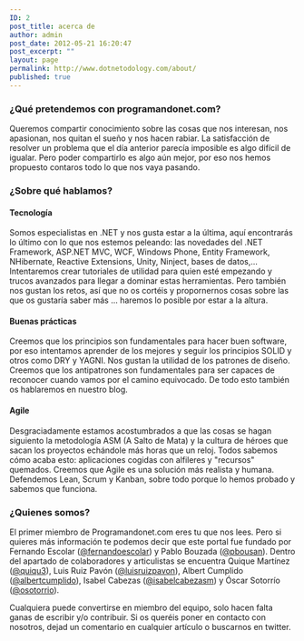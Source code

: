 ```yaml
---
ID: 2
post_title: acerca de
author: admin
post_date: 2012-05-21 16:20:47
post_excerpt: ""
layout: page
permalink: http://www.dotnetodology.com/about/
published: true
---
```

<h3>¿Qué pretendemos con programandonet.com?</h3>
Queremos compartir conocimiento sobre las cosas que nos interesan, nos apasionan, nos quitan el sueño y nos hacen rabiar. La satisfacción de resolver un problema que el día anterior parecía imposible es algo difícil de igualar. Pero poder compartirlo es algo aún mejor, por eso nos hemos propuesto contaros todo lo que nos vaya pasando.
<h3>¿Sobre qué hablamos?</h3>
<h4>Tecnología</h4>
Somos especialistas en .NET y nos gusta estar a la última, aquí encontrarás lo último con lo que nos estemos peleando: las novedades del .NET Framework, ASP.NET MVC, WCF, Windows Phone, Entity Framework, NHibernate, Reactive Extensions, Unity, Ninject, bases de datos,... Intentaremos crear tutoriales de utilidad para quien esté empezando y trucos avanzados para llegar a dominar estas herramientas. Pero también nos gustan los retos, así que no os cortéis y propornernos cosas sobre las que os gustaría saber más ... haremos lo posible por estar a la altura.
<h4>Buenas prácticas</h4>
Creemos que los principios son fundamentales para hacer buen software, por eso intentamos aprender de los mejores y seguir los principios SOLID y otros como DRY y YAGNI. Nos gustan la utilidad de los patrones de diseño. Creemos que los antipatrones son fundamentales para ser capaces de reconocer cuando vamos por el camino equivocado. De todo esto también os hablaremos en nuestro blog.
<h4>Agile</h4>
Desgraciadamente estamos acostumbrados a que las cosas se hagan siguiento la metodología ASM (A Salto de Mata) y la cultura de héroes que sacan los proyectos echándole más horas que un reloj. Todos sabemos cómo acaba esto: aplicaciones cogidas con alfileres y "recursos" quemados. Creemos que Agile es una solución más realista y humana. Defendemos Lean, Scrum y Kanban, sobre todo porque lo hemos probado y sabemos que funciona.
<h3>¿Quienes somos?</h3>
El primer miembro de Programandonet.com eres tu que nos lees. Pero si quieres más información te podemos decir que este portal fue fundado por Fernando Escolar (<a href="/web/author/fernandoescolar">@fernandoescolar</a>) y Pablo Bouzada (<a href="/web/author/pbousan">@pbousan</a>). Dentro del apartado de colaboradores y articulistas se encuentra Quique Martínez (<a href="/web/author/quiqu3">@quiqu3</a>), Luis Ruiz Pavón (<a href="/web/author/luisruizpavon">@luisruizpavon</a>), Albert Cumplido (<a href="/web/author/albertcumplido/">@albertcumplido</a>), Isabel Cabezas (<a href="/web/author/isabelcabezasm/">@isabelcabezasm</a>) y Óscar Sotorrío (<a href="/web/author/oscar-sotorrio/">@osotorrio</a>).

Cualquiera puede convertirse en miembro del equipo, solo hacen falta ganas de escribir y/o contribuir. Si os queréis poner en contacto con nosotros, dejad un comentario en cualquier artículo o buscarnos en twitter.